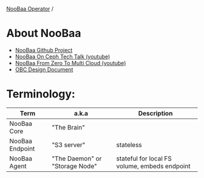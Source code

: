 [NooBaa Operator](../README.md) /
# About NooBaa

- [NooBaa Github Project](https://github.com/noobaa/noobaa-core)
- [NooBaa On Ceph Tech Talk (youtube)](https://www.youtube.com/watch?v=uW6NvsYFX-s)
- [NooBaa From Zero To Multi Cloud (youtube)](https://www.youtube.com/watch?v=fuTKXBMwOes)
- [OBC Design Document](https://github.com/kube-object-storage/lib-bucket-provisioner/blob/master/doc/design/object-bucket-lib.md)


# Terminology:

| Term | a.k.a | Description |
|------|-------|-------------|
| NooBaa Core | "The Brain" | |
| NooBaa Endpoint | "S3 server" | stateless |
| NooBaa Agent | "The Daemon" or "Storage Node" | stateful for local FS volume, embeds endpoint |

